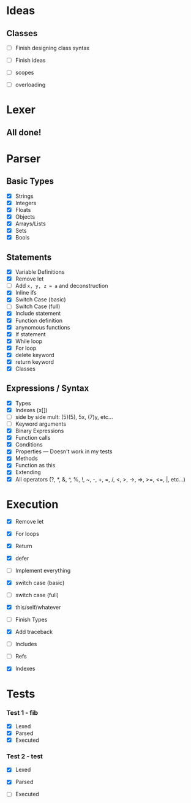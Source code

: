 # Ideas
## Classes
- [ ] Finish designing class syntax
- [ ] Finish ideas
- [ ] scopes
- [ ] overloading



# Lexer
## All done!

# Parser
## Basic Types
 - [x] Strings
 - [x] Integers
 - [x] Floats
 - [x] Objects
 - [x] Arrays/Lists
 - [x] Sets
 - [x] Bools

## Statements
 - [x] Variable Definitions
 - [x] Remove let
 - [ ] Add `x, y, z = a` and deconstruction
 - [x] Inline ifs
 - [x] Switch Case (basic)
 - [ ] Switch Case (full)
 - [x] Include statement
 - [x] Function definition
 - [x] anynomous functions 
 - [x] If statement
 - [x] While loop
 - [x] For loop
 - [x] delete keyword
 - [x] return keyword
 - [x] Classes

## Expressions / Syntax
 - [x] Types
 - [x] Indexes (x[])
 - [ ] side by side mult: (5)(5), 5x, (7)y, etc...
 - [ ] Keyword arguments
 - [x] Binary Expressions
 - [x] Function calls
 - [x] Conditions
 - [x] Properties — Doesn't work in my tests
 - [x] Methods
 - [x] Function as this
 - [x] Extending
 - [x] All operators (?, *, &, ^, %, !, ~, -, +, =, /, <, >, ->, =>, >=, <=, |, etc...)

# Execution
- [x] Remove let 
- [x] For loops
- [x] Return
- [x] defer
- [ ] Implement everything
- [x] switch case (basic)
- [ ] switch case (full)
- [x] this/self/whatever
- [ ] Finish Types
- [x] Add traceback
- [ ] Includes
- [ ] Refs
- [x] Indexes



# Tests
### Test 1 - fib
- [x] Lexed
- [x] Parsed
- [x] Executed

### Test 2 - test
- [x] Lexed
- [x] Parsed
- [ ] Executed
 